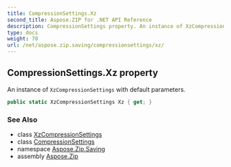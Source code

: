 ```yaml
---
title: CompressionSettings.Xz
second_title: Aspose.ZIP for .NET API Reference
description: CompressionSettings property. An instance of XzCompressionSettings with default parameters
type: docs
weight: 70
url: /net/aspose.zip.saving/compressionsettings/xz/
---
```

## CompressionSettings.Xz property

An instance of `XzCompressionSettings` with default parameters.

```csharp
public static XzCompressionSettings Xz { get; }
```

### See Also

* class [XzCompressionSettings](../../xzcompressionsettings/)
* class [CompressionSettings](../)
* namespace [Aspose.Zip.Saving](../../compressionsettings/)
* assembly [Aspose.Zip](../../../)


